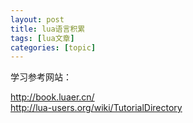 ```yaml
---
layout: post
title: lua语言积累 
tags: [lua文章]
categories: [topic]
---
```

学习参考网站：

<http://book.luaer.cn/>  
<http://lua-users.org/wiki/TutorialDirectory>